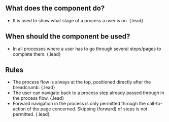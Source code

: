 ## What does the component do? 
* It is used to show what stage of a process a user is on. {.lead}

## When should the component be used?
* In all processes where a user has to go through several steps/pages to complete them. {.lead}

## Rules
* The process flow is always at the top, positioned directly after the <sbb-link variant="inline" type="button" href="/en/design-system/lean/components/breadcrumb/">breadcrumb</sbb-link>. {.lead}
* The user can navigate back to a process step already passed through in the process flow. {.lead}
* Forward navigation in the process is only permitted through the call-to-action of the page concerned. Skipping (forward) of steps is not permitted. {.lead}